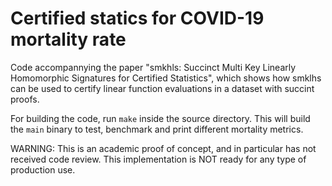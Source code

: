 # Certified statics for COVID-19 mortality rate

Code accompannying the paper "smkhls: Succinct Multi Key Linearly Homomorphic Signatures for Certified Statistics", which shows how smklhs can be used to certify linear function evaluations in a dataset with succint proofs.

For building the code, run `make` inside the source directory. This will build the `main` binary to test, benchmark and print different mortality metrics.

WARNING: This is an academic proof of concept, and in particular has not received code review. This implementation is NOT ready for any type of production use.
